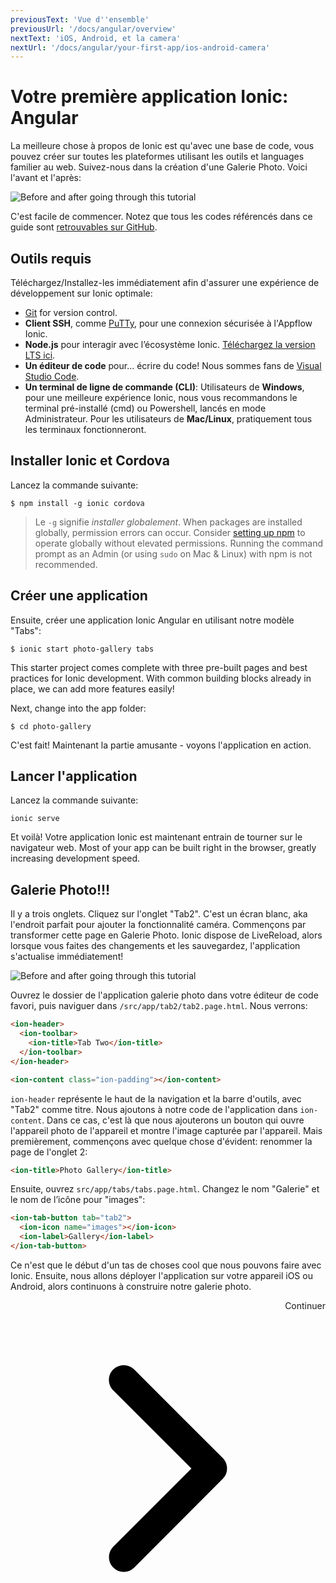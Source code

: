 ```yaml
---
previousText: 'Vue d''ensemble'
previousUrl: '/docs/angular/overview'
nextText: 'iOS, Android, et la camera'
nextUrl: '/docs/angular/your-first-app/ios-android-camera'
---
```


# Votre première application Ionic: Angular

La meilleure chose à propos de Ionic est qu'avec une base de code, vous pouvez créer sur toutes les plateformes utilisant les outils et languages familier au web. Suivez-nous dans la création d'une Galerie Photo. Voici l'avant et l'après:

![Before and after going through this tutorial](/docs/assets/img/guides/first-app-v3/gallery-combined.png)

C'est facile de commencer. Notez que tous les codes référencés dans ce guide sont [ retrouvables sur GitHub](https://github.com/ionic-team/photo-gallery-tutorial-ionic4/).

## Outils requis

Téléchargez/Installez-les immédiatement afin d'assurer une expérience de développement sur Ionic optimale:

* [Git](https://git-scm.com/downloads) for version control.
* **Client SSH**, comme [PuTTy](https://www.putty.org/), pour une connexion sécurisée à l'Appflow Ionic.
* **Node.js** pour interagir avec l’écosystème Ionic. [Téléchargez la version LTS ici](https://nodejs.org/en/).
* **Un éditeur de code** pour... écrire du code! Nous sommes fans de [Visual Studio Code](https://code.visualstudio.com/).
* **Un terminal de ligne de commande (CLI)**: Utilisateurs de **Windows**, pour une meilleure expérience Ionic, nous vous recommandons le terminal pré-installé (cmd) ou Powershell, lancés en mode Administrateur. Pour les utilisateurs de **Mac/Linux**, pratiquement tous les terminaux fonctionneront.

## Installer Ionic et Cordova

Lancez la commande suivante:

```shell
$ npm install -g ionic cordova
```

> Le `-g` signifie *installer globalement*. When packages are installed globally, permission errors can occur. Consider [setting up npm](https://docs.npmjs.com/resolving-eacces-permissions-errors-when-installing-packages-globally) to operate globally without elevated permissions. Running the command prompt as an Admin (or using `sudo` on Mac & Linux) with npm is not recommended.

## Créer une application

Ensuite, créer une application Ionic Angular en utilisant notre modèle "Tabs":

```shell
$ ionic start photo-gallery tabs
```

This starter project comes complete with three pre-built pages and best practices for Ionic development. With common building blocks already in place, we can add more features easily!

Next, change into the app folder:

```shell
$ cd photo-gallery
```

C'est fait! Maintenant la partie amusante - voyons l'application en action.

## Lancer l'application

Lancez la commande suivante:

```shell
ionic serve
```

Et voilà! Votre application Ionic est maintenant entrain de tourner sur le navigateur web. Most of your app can be built right in the browser, greatly increasing development speed.

## Galerie Photo!!!

Il y a trois onglets. Cliquez sur l'onglet "Tab2". C'est un écran blanc, aka l'endroit parfait pour ajouter la fonctionnalité caméra. Commençons par transformer cette page en Galerie Photo. Ionic dispose de LiveReload, alors lorsque vous faites des changements et les sauvegardez, l'application s'actualise immédiatement!

![Before and after going through this tutorial](/docs/assets/img/guides/first-app-v3/email-photogallery.gif)

Ouvrez le dossier de l'application galerie photo dans votre éditeur de code favori, puis naviguer dans `/src/app/tab2/tab2.page.html`. Nous verrons:

```html
<ion-header>
  <ion-toolbar>
    <ion-title>Tab Two</ion-title>
  </ion-toolbar>
</ion-header>

<ion-content class="ion-padding"></ion-content>
```

`ion-header` représente le haut de la navigation et la barre d'outils, avec "Tab2" comme titre. Nous ajoutons à notre code de l'application dans `ion-content`. Dans ce cas, c'est là que nous ajouterons un bouton qui ouvre l'appareil photo de l'appareil et montre l'image capturée par l'appareil. Mais premièrement, commençons avec quelque chose d'évident: renommer la page de l'onglet 2:

```html
<ion-title>Photo Gallery</ion-title>
```

Ensuite, ouvrez `src/app/tabs/tabs.page.html`. Changez le nom "Galerie" et le nom de l’icône pour "images":

```html
<ion-tab-button tab="tab2">
  <ion-icon name="images"></ion-icon>
  <ion-label>Gallery</ion-label>
</ion-tab-button>
```

Ce n'est que le début d'un tas de choses cool que nous pouvons faire avec Ionic. Ensuite, nous allons déployer l'application sur votre appareil iOS ou Android, alors continuons à construire notre galerie photo.

<div style="text-align:right;">
  <docs-button href="/docs/angular/your-first-app/ios-android-camera">Continuer <svg viewBox="0 0 512 512"><path d="M294.1 256L167 129c-9.4-9.4-9.4-24.6 0-33.9s24.6-9.3 34 0L345 239c9.1 9.1 9.3 23.7.7 33.1L201.1 417c-4.7 4.7-10.9 7-17 7s-12.3-2.3-17-7c-9.4-9.4-9.4-24.6 0-33.9l127-127.1z"></path></svg></docs-button>
</div>
